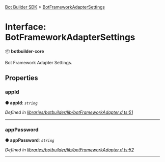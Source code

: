 [Bot Builder SDK](../README.md) > [BotFrameworkAdapterSettings](../interfaces/botbuilder.botframeworkadaptersettings.md)



# Interface: BotFrameworkAdapterSettings


:package: **botbuilder-core**

Bot Framework Adapter Settings.


## Properties
<a id="appid"></a>

###  appId

**●  appId**:  *`string`* 

*Defined in [libraries/botbuilder/lib/botFrameworkAdapter.d.ts:51](https://github.com/Microsoft/botbuilder-js/blob/8495ddc/libraries/botbuilder/lib/botFrameworkAdapter.d.ts#L51)*





___

<a id="apppassword"></a>

###  appPassword

**●  appPassword**:  *`string`* 

*Defined in [libraries/botbuilder/lib/botFrameworkAdapter.d.ts:52](https://github.com/Microsoft/botbuilder-js/blob/8495ddc/libraries/botbuilder/lib/botFrameworkAdapter.d.ts#L52)*





___


